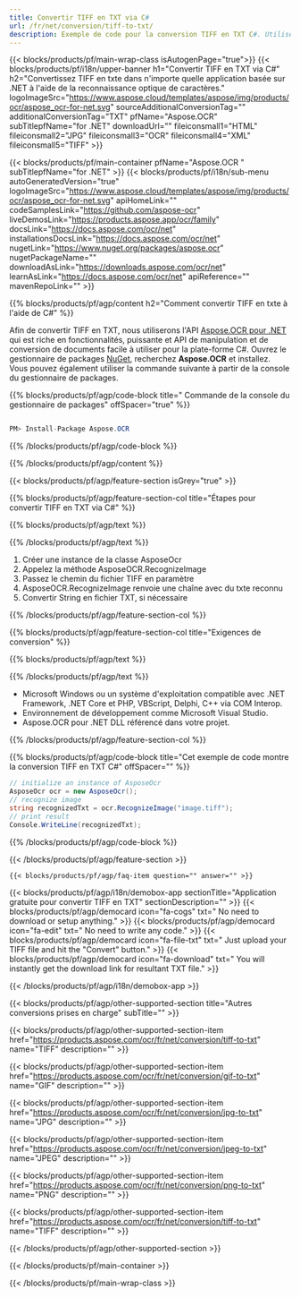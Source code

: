 ```yaml
---
title: Convertir TIFF en TXT via C# 
url: /fr/net/conversion/tiff-to-txt/ 
description: Exemple de code pour la conversion TIFF en TXT C#. Utilisez le code d'exemple d'API pour les fichiers TIFF par lots en conversion TXT dans VB.NET, Asp.NET ou toute application basée sur .NET.
---
```


{{< blocks/products/pf/main-wrap-class isAutogenPage="true">}}
{{< blocks/products/pf/i18n/upper-banner h1="Convertir TIFF en TXT via C#" h2="Convertissez TIFF en txte dans n'importe quelle application basée sur .NET à l'aide de la reconnaissance optique de caractères." logoImageSrc="https://www.aspose.cloud/templates/aspose/img/products/ocr/aspose_ocr-for-net.svg" sourceAdditionalConversionTag="" additionalConversionTag="TXT" pfName="Aspose.OCR" subTitlepfName="for .NET" downloadUrl="" fileiconsmall1="HTML" fileiconsmall2="JPG" fileiconsmall3="OCR" fileiconsmall4="XML" fileiconsmall5="TIFF" >}}

{{< blocks/products/pf/main-container pfName="Aspose.OCR " subTitlepfName="for .NET" >}}
{{< blocks/products/pf/i18n/sub-menu autoGeneratedVersion="true" logoImageSrc="https://www.aspose.cloud/templates/aspose/img/products/ocr/aspose_ocr-for-net.svg" apiHomeLink="" codeSamplesLink="https://github.com/aspose-ocr" liveDemosLink="https://products.aspose.app/ocr/family" docsLink="https://docs.aspose.com/ocr/net" installationsDocsLink="https://docs.aspose.com/ocr/net" nugetLink="https://www.nuget.org/packages/aspose.ocr" nugetPackageName="" downloadAsLink="https://downloads.aspose.com/ocr/net" learnAsLink="https://docs.aspose.com/ocr/net" apiReference="" mavenRepoLink="" >}}

{{% blocks/products/pf/agp/content h2="Comment convertir TIFF en txte à l'aide de C#" %}}

Afin de convertir TIFF en TXT, nous utiliserons l'API <a href=https://products.aspose.com/ocr/net>Aspose.OCR pour .NET</a> qui est riche en fonctionnalités, puissante et API de manipulation et de conversion de documents facile à utiliser pour la plate-forme C#. Ouvrez le gestionnaire de packages <a href=https://www.nuget.org/packages/aspose.ocr>NuGet</a>, recherchez <b>Aspose.OCR</b> et installez. Vous pouvez également utiliser la commande suivante à partir de la console du gestionnaire de packages.

{{% blocks/products/pf/agp/code-block title=" Commande de la console du gestionnaire de packages" offSpacer="true" %}}

```cs

PM> Install-Package Aspose.OCR

```

{{% /blocks/products/pf/agp/code-block %}}

{{% /blocks/products/pf/agp/content %}}

{{< blocks/products/pf/agp/feature-section isGrey="true" >}}

{{% blocks/products/pf/agp/feature-section-col title="Étapes pour convertir TIFF en TXT via C#" %}}

{{% blocks/products/pf/agp/text %}}

{{% /blocks/products/pf/agp/text %}}

1. Créer une instance de la classe AsposeOcr
1. Appelez la méthode AsposeOCR.RecognizeImage
1. Passez le chemin du fichier TIFF en paramètre
1. AsposeOCR.RecognizeImage renvoie une chaîne avec du txte reconnu
1. Convertir String en fichier TXT, si nécessaire


{{% /blocks/products/pf/agp/feature-section-col %}}

{{% blocks/products/pf/agp/feature-section-col title="Exigences de conversion" %}}

{{% blocks/products/pf/agp/text %}}

{{% /blocks/products/pf/agp/text %}}

- Microsoft Windows ou un système d'exploitation compatible avec .NET Framework, .NET Core et PHP, VBScript, Delphi, C++ via COM Interop.
- Environnement de développement comme Microsoft Visual Studio.
- Aspose.OCR pour .NET DLL référencé dans votre projet.

{{% /blocks/products/pf/agp/feature-section-col %}}

{{% blocks/products/pf/agp/code-block title="Cet exemple de code montre la conversion TIFF en TXT C#" offSpacer="" %}}

```cs
// initialize an instance of AsposeOcr
AsposeOcr ocr = new AsposeOcr();
// recognize image
string recognizedTxt = ocr.RecognizeImage("image.tiff");
// print result
Console.WriteLine(recognizedTxt); 

```

{{% /blocks/products/pf/agp/code-block %}}

{{< /blocks/products/pf/agp/feature-section >}}

    {{< blocks/products/pf/agp/faq-item question="" answer="" >}}
 

<!-- aboutfile Starts -->

{{< blocks/products/pf/agp/i18n/demobox-app sectionTitle="Application gratuite pour convertir TIFF en TXT" sectionDescription="" >}}
        {{< blocks/products/pf/agp/democard icon="fa-cogs" txt=" No need to download or setup anything." >}}
        {{< blocks/products/pf/agp/democard icon="fa-edit" txt=" No need to write any code." >}}
        {{< blocks/products/pf/agp/democard icon="fa-file-txt" txt=" Just upload your TIFF file and hit the \"Convert\" button." >}}
        {{< blocks/products/pf/agp/democard icon="fa-download" txt=" You will instantly get the download link for resultant TXT file." >}}


{{< /blocks/products/pf/agp/i18n/demobox-app >}}

<!-- aboutfile Ends -->

{{< blocks/products/pf/agp/other-supported-section title="Autres conversions prises en charge" subTitle="" >}}

{{< blocks/products/pf/agp/other-supported-section-item href="https://products.aspose.com/ocr/fr/net/conversion/tiff-to-txt" name="TIFF" description="" >}}

{{< blocks/products/pf/agp/other-supported-section-item href="https://products.aspose.com/ocr/fr/net/conversion/gif-to-txt" name="GIF" description="" >}}

{{< blocks/products/pf/agp/other-supported-section-item href="https://products.aspose.com/ocr/fr/net/conversion/jpg-to-txt" name="JPG" description="" >}}

{{< blocks/products/pf/agp/other-supported-section-item href="https://products.aspose.com/ocr/fr/net/conversion/jpeg-to-txt" name="JPEG" description="" >}}

{{< blocks/products/pf/agp/other-supported-section-item href="https://products.aspose.com/ocr/fr/net/conversion/png-to-txt" name="PNG" description="" >}}

{{< blocks/products/pf/agp/other-supported-section-item href="https://products.aspose.com/ocr/fr/net/conversion/tiff-to-txt" name="TIFF" description="" >}}



{{< /blocks/products/pf/agp/other-supported-section >}}

{{< /blocks/products/pf/main-container >}}
    
{{< /blocks/products/pf/main-wrap-class >}}
